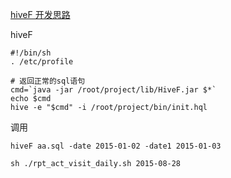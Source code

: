 [hiveF 开发思路](https://juejin.cn/post/6844903553161494535)



hiveF

```shell
#!/bin/sh
. /etc/profile

# 返回正常的sql语句
cmd=`java -jar /root/project/lib/HiveF.jar $*`  
echo $cmd
hive -e "$cmd" -i /root/project/bin/init.hql
```

调用

`hiveF aa.sql -date 2015-01-02 -date1 2015-01-03`



`sh ./rpt_act_visit_daily.sh 2015-08-28`